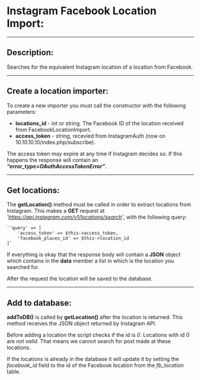 # Instagram Facebook Location Import:
***
## Description:
Searches for the equivalent Instagram location of a location from
Facebook.
***
## Create a location importer:
To create a new importer you must call the constructor with the
following parameters:
+ **locations_id** - int or string. The Facebook ID of the location
received from FacebookLocationImport.
+ **access_token** - string, recevied from InstagramAuth (now on
10.10.10.10/index.php/subscribe).

The access token may expire at any time if Instagram decides so.
If this happens the response will contain an
***“error_type=OAuthAccessTokenError”***.
***
## Get locations:
The **getLocation()** method must be called in order to extract
locations from Instagram. This makes a **GET** request at *'https://api.instagram.com/v1/locations/search'*,
with the following query:

    `'query' => [
        'access_token' => $this->access_token,
        'facebook_places_id' => $this->location_id
    ]`
    
If everything is okay that the response body will contain a **JSON**
object which contains in the **data** member a list in which is the
location you searched for.

After the request the location will be saved to the database.
***
## Add to database:
**addToDB()** is called by **getLocation()** after the location is
returned.
This method receives the JSON object returned by Instagram API.

Before adding a location the script checks if the id is *0*. Locations
with id 0 are *not valid*. That means we cannot search for post made at
these locations.

If the locations is already in the database it will update it by
setting the *facebook_id* field to the id of the Facebook location
from the *fb_location* table.